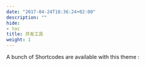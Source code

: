 ```yaml
---
date: "2017-04-24T18:36:24+02:00"
description: ""
hide:
- toc
title: 开发工具
weight: 1
---
```


A bunch of Shortcodes are available with this theme :

